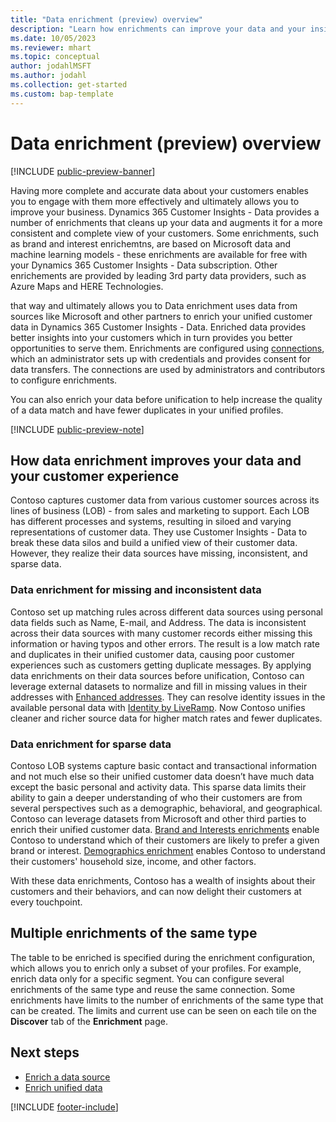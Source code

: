 ```yaml
---
title: "Data enrichment (preview) overview"
description: "Learn how enrichments can improve your data and your insights."
ms.date: 10/05/2023
ms.reviewer: mhart
ms.topic: conceptual
author: jodahlMSFT
ms.author: jodahl
ms.collection: get-started
ms.custom: bap-template
---
```


# Data enrichment (preview) overview

[!INCLUDE [public-preview-banner](includes/public-preview-banner.md)]

Having more complete and accurate data about your customers enables you to engage with them more effectively and ultimately allows you to improve your business. Dynamics 365 Customer Insights - Data provides a number of enrichments that cleans up your data and augments it for a more consistent and complete view of your customers. Some enrichments, such as brand and interest enrichemtns, are based on Microsoft data and machine learning models - these enrichments are available for free with your Dynamics 365 Customer Insights - Data subscription. Other enrichements are provided by leading 3rd party data providers, such as Azure Maps and HERE Technologies.

that  way and ultimately allows you to Data enrichment uses data from sources like Microsoft and other partners to enrich your unified customer data in Dynamics 365 Customer Insights - Data. Enriched data provides better insights into your customers which in turn provides you better opportunities to serve them. Enrichments are configured using [connections](connections.md), which an administrator sets up with credentials and provides consent for data transfers. The connections are used by administrators and contributors to configure enrichments.

You can also enrich your data before unification to help increase the quality of a data match and have fewer duplicates in your unified profiles.

[!INCLUDE [public-preview-note](includes/public-preview-note.md)]

## How data enrichment improves your data and your customer experience

Contoso captures customer data from various customer sources across its lines of business (LOB) - from sales and marketing to support. Each LOB has different processes and systems, resulting in siloed and varying representations of customer data. They use Customer Insights - Data to break these data silos and build a unified view of their customer data. However, they realize their data sources have missing, inconsistent, and sparse data.

### Data enrichment for missing and inconsistent data

Contoso set up matching rules across different data sources using personal data fields such as Name, E-mail, and Address. The data is inconsistent across their data sources with many customer records either missing this information or having typos and other errors. The result is a low match rate and duplicates in their unified customer data, causing poor customer experiences such as customers getting duplicate messages. By applying data enrichments on their data sources before unification, Contoso can leverage external datasets to normalize and fill in missing values in their addresses with [Enhanced addresses](enrichment-enhanced-addresses.md). They can resolve identity issues in the available personal data with [Identity by LiveRamp](enrichment-liveramp.md). Now Contoso unifies cleaner and richer source data for higher match rates and fewer duplicates.

### Data enrichment for sparse data

Contoso LOB systems capture basic contact and transactional information and not much else so their unified customer data doesn’t have much data except the basic personal and activity data. This sparse data limits their ability to gain a deeper understanding of who their customers are from several perspectives such as a demographic, behavioral, and geographical. Contoso can leverage datasets from Microsoft and other third parties to enrich their unified customer data. [Brand and Interests enrichments](enrichment-microsoft.md) enable Contoso to understand which of their customers are likely to prefer a given brand or interest. [Demographics enrichment](enrichment-experian.md) enables Contoso to understand their customers' household size, income, and other factors.

With these data enrichments, Contoso has a wealth of insights about their customers and their behaviors, and can now delight their customers at every touchpoint.

## Multiple enrichments of the same type

The table to be enriched is specified during the enrichment configuration, which allows you to enrich only a subset of your profiles. For example, enrich data only for a specific segment. You can configure several enrichments of the same type and reuse the same connection. Some enrichments have limits to the number of enrichments of the same type that can be created. The limits and current use can be seen on each tile on the **Discover** tab of the **Enrichment** page.

## Next steps

- [Enrich a data source](data-sources-enrichment.md)
- [Enrich unified data](enrichment-manage.md)

[!INCLUDE [footer-include](includes/footer-banner.md)]

